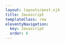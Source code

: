 ```yaml
---
layout: layouts/post.njk
title: Javascript
templateClass: row
eleventyNavigation:
  key: Javascript
  order: 6
---
```

<script type='text/javascript'>

// JavaScript Tip Calculator

var total = 40;

var tipPercent = 15;

var tip = (total / 100) * tipPercent;

document.write('Your total bill before tips is £', total);

document.write('You have paid a 15% tip, thank you!');

document.write('Your new bill total is' + total + tip);

document.write('Thank you for your tip of £' + tip);

</script>